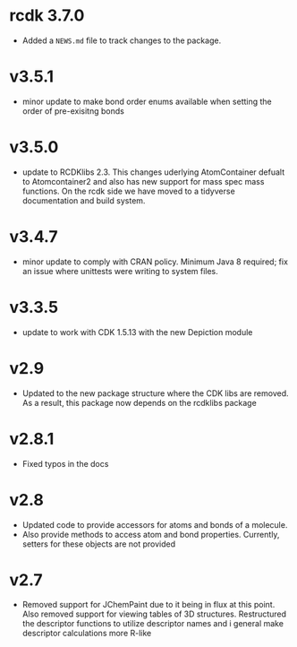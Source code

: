 # rcdk 3.7.0

* Added a `NEWS.md` file to track changes to the package.


# v3.5.1

* minor update to make bond order enums available when setting the order of pre-exisitng bonds

# v3.5.0

* update to RCDKlibs 2.3. This changes uderlying AtomContainer defualt to Atomcontainer2 and also has new support for mass spec mass functions. On the rcdk side we have moved to a tidyverse documentation and build system.

# v3.4.7 

* minor update to comply with CRAN policy. Minimum Java 8 required; fix an issue where unittests were writing to system files.

# v3.3.5 

* update to work with CDK 1.5.13 with the new Depiction module

# v2.9

* Updated to the new package structure where the CDK libs are removed. As a result, this package now depends on the rcdklibs package

# v2.8.1 

* Fixed typos in the docs

# v2.8 

* Updated code to provide accessors for atoms and bonds of a molecule. 
* Also provide methods to access atom and bond properties. Currently, setters
for these objects are not provided

# v2.7 

* Removed support for JChemPaint due to it being in flux at this point. Also 
removed support for viewing tables of 3D structures. Restructured the descriptor
functions to utilize descriptor names and i general make descriptor calculations
more R-like


